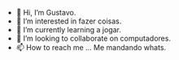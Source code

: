 - 👋 Hi, I’m  Gustavo.
- 👀 I’m interested in  fazer coisas.
- 🌱 I’m currently learning  a jogar.
- 💞️ I’m looking to collaborate on  computadores.
- 📫 How to reach me ... Me mandando whats.

<!---
GustavoGdeSouza/GustavoGdeSouza is a ✨ special ✨ repository because its `README.md` (this file) appears on your GitHub profile.
You can click the Preview link to take a look at your changes.
--->
